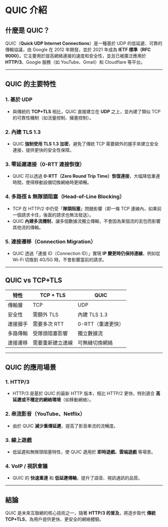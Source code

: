 # QUIC 介紹

## 什麼是 QUIC？
QUIC（**Quick UDP Internet Connections**）是一種基於 UDP 的低延遲、可靠的傳輸協議，由 Google 在 2012 年開發，並於 2021 年成為 **IETF 標準（RFC 9000）**。它主要用於提高網絡連接的速度和安全性，並且已被廣泛應用於 **HTTP/3**、Google 服務（如 YouTube、Gmail）和 Cloudflare 等平台。

---

## QUIC 的主要特性
### 1. 基於 UDP
- 與傳統的 **TCP+TLS** 相比，QUIC 直接建立在 **UDP** 之上，並內建了類似 TCP 的可靠性機制（如流量控制、擁塞控制）。

### 2. 內建 TLS 1.3
- QUIC **強制使用 TLS 1.3 加密**，避免了傳統 TCP 需要額外的握手來建立安全連接，提供更快的安全性保障。

### 3. 零延遲連接（0-RTT 連接恢復）
- QUIC 可以透過 **0-RTT（Zero Round Trip Time）恢復連接**，大幅降低重連時間，使得移動設備切換網絡時更順暢。

### 4. 多路徑 & 無隊頭阻塞（Head-of-Line Blocking）
- TCP 在 HTTP/2 中仍受「**隊頭阻塞**」問題影響（即一條 TCP 連線內，如果前一個請求卡住，後面的請求也無法發送）。
- QUIC **內建多流機制**，讓多個數據流獨立傳輸，不會因為某個流的丟包而影響其他流的傳輸。

### 5. 連接遷移（Connection Migration）
- QUIC 透過「連接 ID（Connection ID）」實現 **IP 變更時仍保持連線**，例如從 Wi-Fi 切換到 4G/5G 時，不會影響當前的請求。

---

## QUIC vs TCP+TLS

| 特性        | TCP + TLS | QUIC |
|------------|----------|------|
| 傳輸層     | TCP      | UDP  |
| 安全性     | 需額外 TLS | 內建 TLS 1.3 |
| 連接握手   | 需要多次 RTT | 0-RTT（重連更快） |
| 多路傳輸   | 受隊頭阻塞影響 | 獨立數據流 |
| 連接遷移   | 需要重新建立連線 | 可無縫切換網絡 |

---

## QUIC 的應用場景
### 1. HTTP/3
- HTTP/3 是基於 QUIC 的最新 HTTP 版本，相比 HTTP/2 更快，特別適合 **高延遲或不穩定的網絡環境**（如移動網絡）。

### 2. 串流影音（YouTube、Netflix）
- 由於 QUIC **減少重傳延遲**，提高了影音串流的流暢度。

### 3. 線上遊戲
- 低延遲和無隊頭阻塞特性，使 QUIC 適用於 **即時遊戲、雲端遊戲** 等場景。

### 4. VoIP / 視訊會議
- QUIC 的 **快速重連** 和 **低延遲傳輸**，提升了語音、視訊通訊的品質。

---

## 結論
QUIC 是未來互聯網的核心技術之一，隨著 **HTTP/3 的普及**，將逐步取代 **傳統 TCP+TLS**，為用戶提供更快、更安全的網絡體驗。

